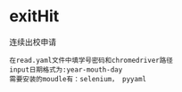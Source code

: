 # exitHit

连续出校申请

```angular2
在read.yaml文件中填学号密码和chromedriver路径
input日期格式为:year-mouth-day
需要安装的moudle有：selenium， pyyaml 
```
